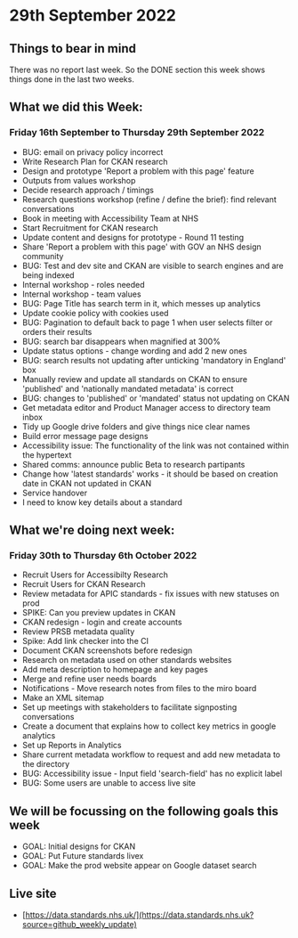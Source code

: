 # 29th September 2022

## Things to bear in mind
There was no report last week. So the DONE section this week shows things done in the last two weeks.

## What we did this Week:
### Friday 16th September to Thursday 29th September 2022
* BUG: email on privacy policy incorrect
* Write Research Plan for CKAN research
* Design and prototype 'Report a problem with this page' feature
* Outputs from values workshop
* Decide research approach / timings
* Research questions workshop (refine / define the brief): find relevant conversations
* Book in meeting with Accessibility Team at NHS
* Start Recruitment for CKAN research
* Update content and designs for prototype - Round 11 testing
* Share 'Report a problem with this page' with GOV an NHS design community
* BUG: Test and dev site and CKAN are visible to search engines and are being indexed
* Internal workshop - roles needed
* Internal workshop - team values
* BUG: Page Title has search term in it, which messes up analytics
* Update cookie policy with cookies used
* BUG: Pagination to default back to page 1 when user selects filter or orders their results
* BUG: search bar disappears when magnified at 300%
* Update status options - change wording and add 2 new ones
* BUG: search results not updating after unticking 'mandatory in England' box
* Manually review and update all standards on CKAN to ensure 'published' and 'nationally mandated metadata' is correct
* BUG: changes to 'published' or 'mandated' status not updating on CKAN
* Get metadata editor and Product Manager access to directory team inbox
* Tidy up Google drive folders and give things nice clear names
* Build error message page designs
* Accessibility issue: The functionality of the link was not contained within the hypertext
* Shared comms: announce public Beta to research partipants
* Change how 'latest standards' works - it should be based on creation date in CKAN not updated in CKAN
* Service handover
* I need to know key details about a standard

## What we're doing next week:
### Friday 30th to Thursday 6th October 2022
* Recruit Users for Accessibilty Research
* Recruit Users for CKAN Research
* Review metadata for APIC standards - fix issues with new statuses on prod
* SPIKE: Can you preview updates in CKAN
* CKAN redesign - login and create accounts
* Review PRSB metadata quality
* Spike: Add link checker into the CI
* Document CKAN screenshots before redesign
* Research on metadata used on other standards websites
* Add meta description to homepage and key pages
* Merge and refine user needs boards
* Notifications - Move research notes from files to the miro board
* Make an XML sitemap
* Set up meetings with stakeholders to facilitate signposting conversations
* Create a document that explains how to collect key metrics in google analytics
* Set up Reports in Analytics
* Share current metadata workflow to request and add new metadata to the directory
* BUG: Accessibility issue - Input field 'search-field' has no explicit label
* BUG: Some users are unable to access live site

## We will be focussing on the following goals this week
* GOAL: Initial designs for CKAN 
* GOAL: Put Future standards livex
* GOAL: Make the prod website appear on Google dataset search


## Live site  
* [https://data.standards.nhs.uk/](https://data.standards.nhs.uk?source=github_weekly_update)


